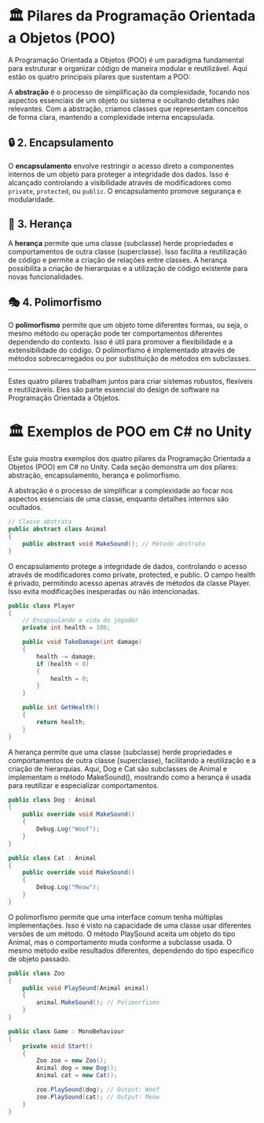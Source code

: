 # 🏛️ Pilares da Programação Orientada a Objetos (POO)

A Programação Orientada a Objetos (POO) é um paradigma fundamental para estruturar e organizar código de maneira modular e reutilizável. Aqui estão os quatro principais pilares que sustentam a POO:

A **abstração** é o processo de simplificação da complexidade, focando nos aspectos essenciais de um objeto ou sistema e ocultando detalhes não relevantes. Com a abstração, criamos classes que representam conceitos de forma clara, mantendo a complexidade interna encapsulada.

## 🔒 2. Encapsulamento
O **encapsulamento** envolve restringir o acesso direto a componentes internos de um objeto para proteger a integridade dos dados. Isso é alcançado controlando a visibilidade através de modificadores como `private`, `protected`, ou `public`. O encapsulamento promove segurança e modularidade.

## 🧬 3. Herança
A **herança** permite que uma classe (subclasse) herde propriedades e comportamentos de outra classe (superclasse). Isso facilita a reutilização de código e permite a criação de relações entre classes. A herança possibilita a criação de hierarquias e a utilização de código existente para novas funcionalidades.

## 🎭 4. Polimorfismo
O **polimorfismo** permite que um objeto tome diferentes formas, ou seja, o mesmo método ou operação pode ter comportamentos diferentes dependendo do contexto. Isso é útil para promover a flexibilidade e a extensibilidade do código. O polimorfismo é implementado através de métodos sobrecarregados ou por substituição de métodos em subclasses.

---

Estes quatro pilares trabalham juntos para criar sistemas robustos, flexíveis e reutilizáveis. Eles são parte essencial do design de software na Programação Orientada a Objetos.



# 🏛️ Exemplos de POO em C# no Unity

Este guia mostra exemplos dos quatro pilares da Programação Orientada a Objetos (POO) em C# no Unity. Cada seção demonstra um dos pilares: abstração, encapsulamento, herança e polimorfismo.

A abstração é o processo de simplificar a complexidade ao focar nos aspectos essenciais de uma classe, enquanto detalhes internos são ocultados.

```csharp
// Classe abstrata
public abstract class Animal
{
    public abstract void MakeSound(); // Método abstrato
}

````
O encapsulamento protege a integridade de dados, controlando o acesso através de modificadores como private, protected, e public.
O campo health é privado, permitindo acesso apenas através de métodos da classe Player. Isso evita modificações inesperadas ou não intencionadas.

``` csharp
public class Player
{
    // Encapsulando a vida do jogador
    private int health = 100;

    public void TakeDamage(int damage)
    {
        health -= damage;
        if (health < 0)
        {
            health = 0;
        }
    }

    public int GetHealth()
    {
        return health;
    }
}

```

A herança permite que uma classe (subclasse) herde propriedades e comportamentos de outra classe (superclasse), facilitando a reutilização e a criação de hierarquias.
Aqui, Dog e Cat são subclasses de Animal e implementam o método MakeSound(), mostrando como a herança é usada para reutilizar e especializar comportamentos.

``` csharp
public class Dog : Animal
{
    public override void MakeSound()
    {
        Debug.Log("Woof");
    }
}

public class Cat : Animal
{
    public override void MakeSound()
    {
        Debug.Log("Meow");
    }
}


```

O polimorfismo permite que uma interface comum tenha múltiplas implementações. Isso é visto na capacidade de uma classe usar diferentes versões de um método.
O método PlaySound aceita um objeto do tipo Animal, mas o comportamento muda conforme a subclasse usada. O mesmo método exibe resultados diferentes, dependendo do tipo específico de objeto passado.

``` csharp
public class Zoo
{
    public void PlaySound(Animal animal)
    {
        animal.MakeSound(); // Polimorfismo
    }
}

public class Game : MonoBehaviour
{
    private void Start()
    {
        Zoo zoo = new Zoo();
        Animal dog = new Dog();
        Animal cat = new Cat();

        zoo.PlaySound(dog); // Output: Woof
        zoo.PlaySound(cat); // Output: Meow
    }
}


```



